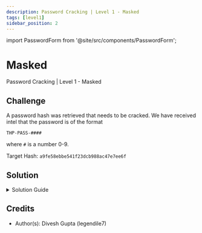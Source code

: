 ```yaml
---
description: Password Cracking | Level 1 - Masked
tags: [level1]
sidebar_position: 2
---
```


import PasswordForm from '@site/src/components/PasswordForm';

# Masked
Password Cracking | Level 1 - Masked
## Challenge
A password hash was retrieved that needs to be cracked. We have received intel that the password is of the format 

`THP-PASS-####`

where `#` is a number 0-9.

Target Hash: `a9fe58ebbe541f23dcb988ac47e7ee6f`

<PasswordForm hash="0b0583b4d6ee8fe50f52b780d92d4e774c371c8d42ef73beb2dbb284f6891388acf60ea4b201ad8f8704ae3e64e07bc33e0161f922d4e475bf73f61d5522141f" algorithm="sha512" />

## Solution
<details>
  <summary>Solution Guide</summary>
  
  <h2>Video Guide</h2>
  Timestamp: 10:08-13:40
  <iframe width="560" height="315" src="https://www.youtube.com/embed/4lNpxP-zJsY?si=rFx-VwkmSan1SsQ0&start=608" title="YouTube video player" frameborder="0" allow="accelerometer; autoplay; clipboard-write; encrypted-media; gyroscope; picture-in-picture; web-share; fullscreen" allowfullscreen></iframe>

  ---

  This challenge assumes you have solved the Easy challenge [**RockYou**](https://thehackpack.org/practice/PasswordCracking/Level1/rockyou) and have a basic understanding of Hashcat. Please do that challenge and look over the solution guide before moving to this one. In RockYou, we used Hashcat to do a dictionary attack. However, we do not have a dictionary this time. We only have the password format of `THP-PASS-####` where the 4 numbers are unknown. Therefore, we will have to do a different attack to bruteforce every single number combination possible.

  Our first step is to identify the hash type. This can be done with an online tool such as https://hashes.com/en/tools/hash_identifier. After submitting the hash here, we can see that it is identified as an **MD5** hash.

  Our next step is to crack the hash. We will be using **Hashcat** again for this. For the purpose of this tutorial, we will be using Kali Linux.

  Hashcat supports many hash modes, denoted by a numerical ID. We know our hash is MD5 so we just need to find the hash mode ID for it. We can find that [**here**](https://hashcat.net/wiki/doku.php?id=example_hashes). Upon searching for MD5 here (it's the first one), we can see the hash mode is `0`. 

  Our next step is to choose an attack type. I encourage you to take a look at hashcat's attack modes [**here**](https://hashcat.net/wiki/doku.php?id=hashcat) (near the bottom of the page) and figure out which one to use. 
  
  <details>
    <summary>Reveal Attack Type</summary>

    We will need to bruteforce every single number combination for this attack. Therefore, the best attack method for this would be [Mask Attack](https://hashcat.net/wiki/doku.php?id=mask_attack). This will let us put a `mask` of `?d` in place of each number we don't know to tell hashcat to hash every single combination from `THP-PASS-0000` to `THP-PASS-9999` and compare to the target hash.
    
    The ID for this is attack type is `3`.
  </details>

  Now we can craft our command to crack the password. The format of a hashcat attack is:
  ```bash
  hashcat -a <attack-mode> -m <hash-mode> [hash] [other_options_like_mask]
  ```
  I encourage you to craft the command yourself by referencing the wiki for our attack type.

  <details>
    <summary>Reveal Command</summary>
    
      ```bash
      hashcat -a 3 -m 0 a9fe58ebbe541f23dcb988ac47e7ee6f THP-PASS-?d?d?d?d
      ```
  </details>

  After executing this command, hashcat will start cracking the hash by hashing every single password from `THP-PASS-0000` to `THP-PASS-9999` and compare with the target hash. This may take a few minutes depending on your computer but after a short while, we should see our hash cracked!

</details>

## Credits
- Author(s): Divesh Gupta (legendile7)